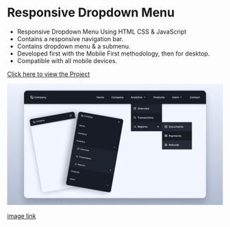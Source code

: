 # Responsive Dropdown Menu

- Responsive Dropdown Menu Using HTML CSS & JavaScript
- Contains a responsive navigation bar.
- Contains dropdown menu & a submenu.
- Developed first with the Mobile First methodology, then for desktop.
- Compatible with all mobile devices.

[Click here to view the Project](https://projects-by-prateek-weather-app.vercel.app/)

![Preview](/preview.png)

[image link](https://github.com/prateekbagre/responsive-dropdown-menu/blob/main/preview.png)
